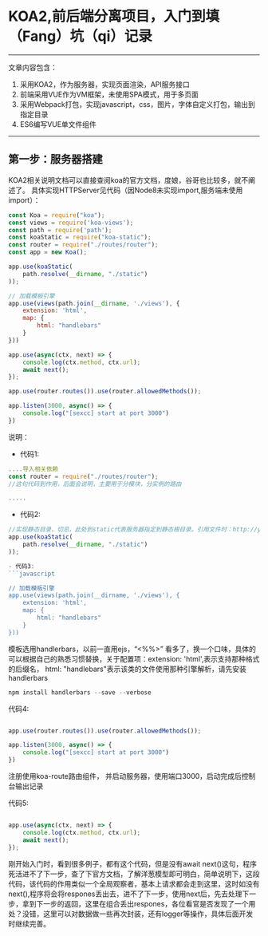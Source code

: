 # KOA2,前后端分离项目，入门到填（Fang）坑（qi）记录

------
文章内容包含：
1. 采用KOA2，作为服务器，实现页面渲染，API服务接口
2. 前端采用VUE作为VM框架，未使用SPA模式，用于多页面
3. 采用Webpack打包，实现javascript，css，图片，字体自定义打包，输出到指定目录
4. ES6编写VUE单文件组件

-----
## 第一步：服务器搭建
KOA2相关说明文档可以直接查阅koa的官方文档，度娘，谷哥也比较多，就不阐述了。
具体实现HTTPServer见代码（因Node8未实现import,服务端未使用import）：

```javascript
const Koa = require("koa");
const views = require('koa-views');
const path = require('path');
const koaStatic = require("koa-static");
const router = require("./routes/router");
const app = new Koa();

app.use(koaStatic(
	path.resolve(__dirname, "./static")
));

// 加载模板引擎
app.use(views(path.join(__dirname, './views'), {
	extension: 'html',
	map: {
		html: "handlebars"
	}
}))

app.use(async(ctx, next) => {
	console.log(ctx.method, ctx.url);
	await next();
});

app.use(router.routes()).use(router.allowedMethods());

app.listen(3000, async() => {
	console.log("[sexcc] start at port 3000")
})

```

说明：
- 代码1:
```javascript
....导入相关依赖
const router = require("./routes/router");
//这句代码到作用，后面会说明，主要用于分模块，分实例的路由

.....
```

- 代码2:

```javascript
//实现静态目录，切忌，此处到static代表服务器指定到静态根目录。引用文件时：http://yourdomain/css/style.css，这里不需要static
app.use(koaStatic(
	path.resolve(__dirname, "./static")
));

- 代码3:
```javascript

// 加载模板引擎
app.use(views(path.join(__dirname, './views'), {
	extension: 'html',
	map: {
		html: "handlebars"
	}
}))

```

模板选用handlerbars，以前一直用ejs，“<%%>” 看多了，换一个口味，具体的可以根据自己的熟悉习惯替换，关于配置项：extension: 'html',表示支持那种格式的后缀名， html: "handlebars"表示该类的文件使用那种引擎解析，请先安装 handlerbars

```javascript
npm install handlerbars --save --verbose

```

代码4:

```javascript

app.use(router.routes()).use(router.allowedMethods());

app.listen(3000, async() => {
	console.log("[sexcc] start at port 3000")
})

```
注册使用koa-route路由组件， 并启动服务器，使用端口3000，启动完成后控制台输出记录

代码5:

```javascript

app.use(async(ctx, next) => {
	console.log(ctx.method, ctx.url);
	await next();
});

```
刚开始入门时，看到很多例子，都有这个代码，但是没有await next()这句，程序死活进不了下一步，查了下官方文档，了解洋葱模型即可明白，简单说明下，这段代码，该代码的作用类似一个全局观察者，基本上请求都会走到这里，这时如没有next(),程序将会将respones丢出去，进不了下一步，使用next后，先去处理下一步，拿到下一步的返回，这里在组合丢出respones，各位看官是否发现了一个用处？没错，这里可以对数据做一些再次封装，还有logger等操作，具体后面开发时继续完善。



